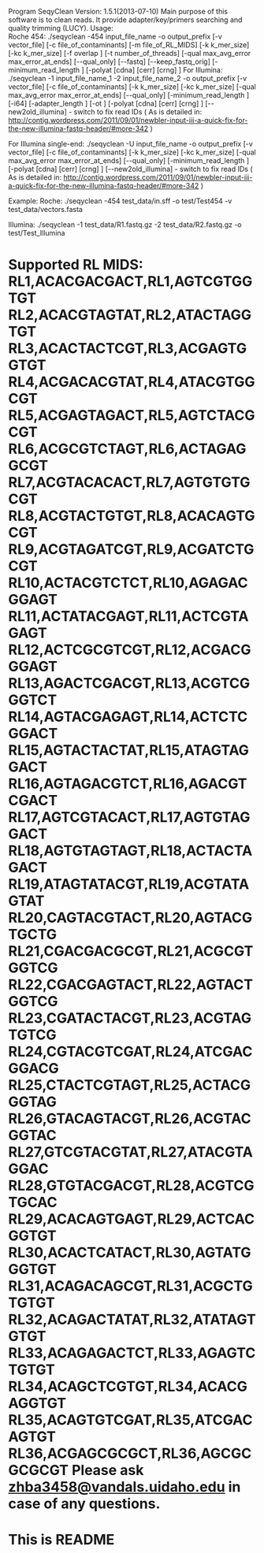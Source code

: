Program SeqyClean
Version: 1.5.1(2013-07-10)
Main purpose of this software is to clean reads. It provide adapter/key/primers searching and quality trimming (LUCY).
Usage:  
Roche 454:
./seqyclean -454 input_file_name -o output_prefix [-v vector_file]
						  [-c file_of_contaminants]
						  [-m file_of_RL_MIDS]
						  [-k k_mer_size]
						  [-kc k_mer_size]
						  [-f overlap ]
						  [-t number_of_threads]
						  [-qual max_avg_error max_error_at_ends]
						  [--qual_only]
						  [--fastq]
						  [--keep_fastq_orig]
						  [-minimum_read_length <value>]
						  [-polyat [cdna] [cerr] [crng] ]
For Illumina:
./seqyclean -1 input_file_name_1 -2 input_file_name_2 -o output_prefix [-v vector_file]
                                                                       [-c file_of_contaminants]
                                                                       [-k k_mer_size]
                                                                       [-kc k_mer_size]
                                                                       [-qual max_avg_error max_error_at_ends]
                                                                       [--qual_only]
                                                                       [-minimum_read_length <value>]
                                                                       [-i64]
                                                                       [-adapter_length <value>]
                                                                       [-ot <value>]
                                                                       [-polyat [cdna] [cerr] [crng] ]
                                                                       [--new2old_illumina] - switch to fix read IDs ( As is detailed in: http://contig.wordpress.com/2011/09/01/newbler-input-iii-a-quick-fix-for-the-new-illumina-fastq-header/#more-342 )

For Illumina single-end:
./seqyclean -U input_file_name -o output_prefix [-v vector_file]
                                                                       [-c file_of_contaminants]
                                                                       [-k k_mer_size]
                                                                       [-kc k_mer_size]
                                                                       [-qual max_avg_error max_error_at_ends]
                                                                       [--qual_only]
                                                                       [-minimum_read_length <value>]
                                                                       [-polyat [cdna] [cerr] [crng] ]
                                                                       [--new2old_illumina] - switch to fix read IDs ( As is detailed in: http://contig.wordpress.com/2011/09/01/newbler-input-iii-a-quick-fix-for-the-new-illumina-fastq-header/#more-342 )

Example:
Roche:
./seqyclean -454 test_data/in.sff -o test/Test454 -v test_data/vectors.fasta

Illumina:
./seqyclean -1 test_data/R1.fastq.gz -2 test_data/R2.fastq.gz -o test/Test_Illumina
    

Supported RL MIDS:
RL1,ACACGACGACT,RL1,AGTCGTGGTGT
RL2,ACACGTAGTAT,RL2,ATACTAGGTGT
RL3,ACACTACTCGT,RL3,ACGAGTGGTGT
RL4,ACGACACGTAT,RL4,ATACGTGGCGT
RL5,ACGAGTAGACT,RL5,AGTCTACGCGT
RL6,ACGCGTCTAGT,RL6,ACTAGAGGCGT
RL7,ACGTACACACT,RL7,AGTGTGTGCGT
RL8,ACGTACTGTGT,RL8,ACACAGTGCGT
RL9,ACGTAGATCGT,RL9,ACGATCTGCGT
RL10,ACTACGTCTCT,RL10,AGAGACGGAGT
RL11,ACTATACGAGT,RL11,ACTCGTAGAGT
RL12,ACTCGCGTCGT,RL12,ACGACGGGAGT
RL13,AGACTCGACGT,RL13,ACGTCGGGTCT
RL14,AGTACGAGAGT,RL14,ACTCTCGGACT
RL15,AGTACTACTAT,RL15,ATAGTAGGACT
RL16,AGTAGACGTCT,RL16,AGACGTCGACT
RL17,AGTCGTACACT,RL17,AGTGTAGGACT
RL18,AGTGTAGTAGT,RL18,ACTACTAGACT
RL19,ATAGTATACGT,RL19,ACGTATAGTAT
RL20,CAGTACGTACT,RL20,AGTACGTGCTG
RL21,CGACGACGCGT,RL21,ACGCGTGGTCG
RL22,CGACGAGTACT,RL22,AGTACTGGTCG
RL23,CGATACTACGT,RL23,ACGTAGTGTCG
RL24,CGTACGTCGAT,RL24,ATCGACGGACG
RL25,CTACTCGTAGT,RL25,ACTACGGGTAG
RL26,GTACAGTACGT,RL26,ACGTACGGTAC
RL27,GTCGTACGTAT,RL27,ATACGTAGGAC
RL28,GTGTACGACGT,RL28,ACGTCGTGCAC
RL29,ACACAGTGAGT,RL29,ACTCACGGTGT
RL30,ACACTCATACT,RL30,AGTATGGGTGT
RL31,ACAGACAGCGT,RL31,ACGCTGTGTGT
RL32,ACAGACTATAT,RL32,ATATAGTGTGT
RL33,ACAGAGACTCT,RL33,AGAGTCTGTGT
RL34,ACAGCTCGTGT,RL34,ACACGAGGTGT
RL35,ACAGTGTCGAT,RL35,ATCGACAGTGT
RL36,ACGAGCGCGCT,RL36,AGCGCGCGCGT
Please ask zhba3458@vandals.uidaho.edu in case of any questions.
=======
# This is README

